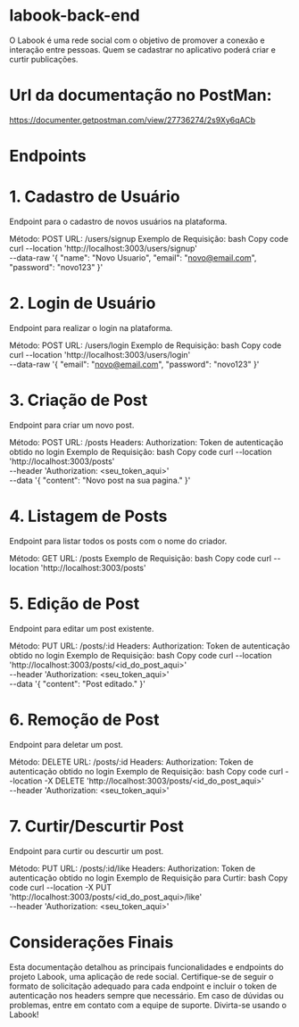 # labook-back-end
O Labook é uma rede social com o objetivo de promover a conexão e interação entre pessoas. Quem se cadastrar no aplicativo poderá criar e curtir publicações. 


# Url da documentação no PostMan:
https://documenter.getpostman.com/view/27736274/2s9Xy6qACb


# Endpoints
# 1. Cadastro de Usuário
Endpoint para o cadastro de novos usuários na plataforma.

Método: POST
URL: /users/signup
Exemplo de Requisição:
bash
Copy code
curl --location 'http://localhost:3003/users/signup' \
--data-raw '{
  "name": "Novo Usuario",
  "email": "novo@email.com",
  "password": "novo123"
}'


# 2. Login de Usuário
Endpoint para realizar o login na plataforma.

Método: POST
URL: /users/login
Exemplo de Requisição:
bash
Copy code
curl --location 'http://localhost:3003/users/login' \
--data-raw '{
  "email": "novo@email.com",
  "password": "novo123"
}'


# 3. Criação de Post
Endpoint para criar um novo post.

Método: POST
URL: /posts
Headers:
Authorization: Token de autenticação obtido no login
Exemplo de Requisição:
bash
Copy code
curl --location 'http://localhost:3003/posts' \
--header 'Authorization: <seu_token_aqui>' \
--data '{
    "content": "Novo post na sua pagina."
}'


# 4. Listagem de Posts
Endpoint para listar todos os posts com o nome do criador.

Método: GET
URL: /posts
Exemplo de Requisição:
bash
Copy code
curl --location 'http://localhost:3003/posts'


# 5. Edição de Post
Endpoint para editar um post existente.

Método: PUT
URL: /posts/:id
Headers:
Authorization: Token de autenticação obtido no login
Exemplo de Requisição:
bash
Copy code
curl --location 'http://localhost:3003/posts/<id_do_post_aqui>' \
--header 'Authorization: <seu_token_aqui>' \
--data '{
    "content": "Post editado."
}'


# 6. Remoção de Post
Endpoint para deletar um post.

Método: DELETE
URL: /posts/:id
Headers:
Authorization: Token de autenticação obtido no login
Exemplo de Requisição:
bash
Copy code
curl --location -X DELETE 'http://localhost:3003/posts/<id_do_post_aqui>' \
--header 'Authorization: <seu_token_aqui>'


# 7. Curtir/Descurtir Post
Endpoint para curtir ou descurtir um post.

Método: PUT
URL: /posts/:id/like
Headers:
Authorization: Token de autenticação obtido no login
Exemplo de Requisição para Curtir:
bash
Copy code
curl --location -X PUT 'http://localhost:3003/posts/<id_do_post_aqui>/like' \
--header 'Authorization: <seu_token_aqui>'

# Considerações Finais
Esta documentação detalhou as principais funcionalidades e endpoints do projeto Labook, uma aplicação de rede social. Certifique-se de seguir o formato de solicitação adequado para cada endpoint e incluir o token de autenticação nos headers sempre que necessário. Em caso de dúvidas ou problemas, entre em contato com a equipe de suporte. Divirta-se usando o Labook!


